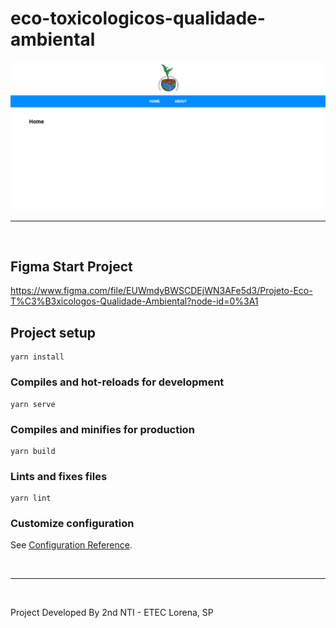 # eco-toxicologicos-qualidade-ambiental


<img src="./public/readmePrint.png">
<hr>
&nbsp;

## Figma Start Project
https://www.figma.com/file/EUWmdyBWSCDEjWN3AFe5d3/Projeto-Eco-T%C3%B3xicologos-Qualidade-Ambiental?node-id=0%3A1

## Project setup
```
yarn install
```

### Compiles and hot-reloads for development
```
yarn serve
```

### Compiles and minifies for production
```
yarn build
```

### Lints and fixes files
```
yarn lint
```

### Customize configuration
See [Configuration Reference](https://cli.vuejs.org/config/).

&nbsp;
<hr>
&nbsp;

Project Developed By 2nd NTI - ETEC Lorena, SP
